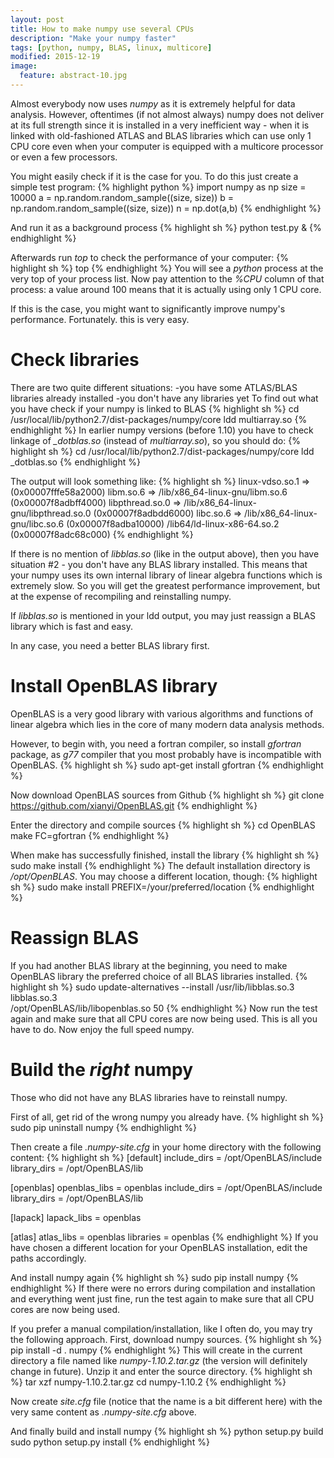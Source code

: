 ```yaml
---
layout: post
title: How to make numpy use several CPUs
description: "Make your numpy faster"
tags: [python, numpy, BLAS, linux, multicore]
modified: 2015-12-19
image:
  feature: abstract-10.jpg
---
```


Almost everybody now uses *numpy* as it is extremely helpful for data analysis.
However, oftentimes (if not almost always) numpy does not deliver at its full strength since it is installed in a very inefficient way - 
when it is linked with old-fashioned ATLAS and BLAS libraries which can use only 1 CPU core even when your computer is equipped with a multicore processor or even a few processors.

You might easily check if it is the case for you. To do this just create a simple test program:
{% highlight python %}
import numpy as np
size = 10000
a = np.random.random_sample((size, size))
b = np.random.random_sample((size, size))
n = np.dot(a,b)
{% endhighlight %}

And run it as a background process
{% highlight sh %}
python test.py &
{% endhighlight %}

Afterwards run *top* to check the performance of your computer:
{% highlight sh %}
top
{% endhighlight %}
You will see a *python* process at the very top of your process list.
Now pay attention to the *%CPU* column of that process: a value around 100 means that it is actually using only 1 CPU core.

If this is the case, you might want to significantly improve numpy's performance. Fortunately. this is very easy.

# Check libraries
There are two quite different situations:
-you have some ATLAS/BLAS libraries already installed
-you don't have any libraries yet
To find out what you have check if your numpy is linked to BLAS
{% highlight sh %}
cd /usr/local/lib/python2.7/dist-packages/numpy/core
ldd multiarray.so
{% endhighlight %}
In earlier numpy versions (before 1.10) you have to check linkage of *_dotblas.so* (instead of *multiarray.so*), so you should do:
{% highlight sh %}
cd /usr/local/lib/python2.7/dist-packages/numpy/core
ldd _dotblas.so
{% endhighlight %}

The output will look something like:
{% highlight sh %}
        linux-vdso.so.1 =>  (0x00007fffe58a2000)
        libm.so.6 => /lib/x86_64-linux-gnu/libm.so.6 (0x00007f8adbff4000)
        libpthread.so.0 => /lib/x86_64-linux-gnu/libpthread.so.0 (0x00007f8adbdd6000)
        libc.so.6 => /lib/x86_64-linux-gnu/libc.so.6 (0x00007f8adba10000)
        /lib64/ld-linux-x86-64.so.2 (0x00007f8adc68c000)
{% endhighlight %}

If there is no mention of *libblas.so* (like in the output above), then you have situation #2 - you don't have any BLAS library installed.
This means that your numpy uses its own internal library of linear algebra functions which is extremely slow. 
So you will get the greatest performance improvement, but at the expense of recompiling and reinstalling numpy.

If *libblas.so* is mentioned in your ldd output, you may just reassign a BLAS library which is fast and easy.

In any case, you need a better BLAS library first.

# Install OpenBLAS library
OpenBLAS is a very good library with various algorithms and functions of linear algebra which lies in the core of many modern data analysis methods.

However, to begin with, you need a fortran compiler, so install *gfortran* package, as *g77* compiler that you most probably have is incompatible with OpenBLAS.
{% highlight sh %}
sudo apt-get install gfortran
{% endhighlight %}

Now download OpenBLAS sources from Github
{% highlight sh %}
git clone https://github.com/xianyi/OpenBLAS.git
{% endhighlight %}

Enter the directory and compile sources
{% highlight sh %}
cd OpenBLAS
make FC=gfortran
{% endhighlight %}

When make has successfully finished, install the library
{% highlight sh %}
sudo make install
{% endhighlight %}
The default installation directory is */opt/OpenBLAS*. You may choose a different location, though:
{% highlight sh %}
sudo make install PREFIX=/your/preferred/location
{% endhighlight %}


# Reassign BLAS
If you had another BLAS library at the beginning, you need to make OpenBLAS library the preferred choice of all BLAS libraries installed.
{% highlight sh %}
sudo update-alternatives --install /usr/lib/libblas.so.3 libblas.so.3 \
	/opt/OpenBLAS/lib/libopenblas.so 50
{% endhighlight %}
Now run the test again and make sure that all CPU cores are now being used.
This is all you have to do. Now enjoy the full speed numpy.

# Build the *right* numpy
Those who did not have any BLAS libraries have to reinstall numpy.

First of all, get rid of the wrong numpy you already have.
{% highlight sh %}
sudo pip uninstall numpy
{% endhighlight %}

Then create a file *.numpy-site.cfg* in your home directory with the following content:
{% highlight sh %}
[default]
include_dirs = /opt/OpenBLAS/include
library_dirs = /opt/OpenBLAS/lib

[openblas]
openblas_libs = openblas
include_dirs = /opt/OpenBLAS/include
library_dirs = /opt/OpenBLAS/lib

[lapack]
lapack_libs = openblas

[atlas]
atlas_libs = openblas
libraries = openblas
{% endhighlight %}
If you have chosen a different location for your OpenBLAS installation, edit the paths accordingly.

And install numpy again
{% highlight sh %}
sudo pip install numpy
{% endhighlight %}
If there were no errors during compilation and installation and everything went just fine, 
run the test again to make sure that all CPU cores are now being used.

If you prefer a manual compilation/installation, like I often do, you may try the following approach.
First, download numpy sources.
{% highlight sh %}
pip install -d . numpy
{% endhighlight %}
This will create in the current directory a file named like *numpy-1.10.2.tar.gz* (the version will definitely change in future). 
Unzip it and enter the source directory.
{% highlight sh %}
tar xzf numpy-1.10.2.tar.gz
cd numpy-1.10.2
{% endhighlight %}

Now create *site.cfg* file (notice that the name is a bit different here) with the very same content as *.numpy-site.cfg* above.

And finally build and install numpy
{% highlight sh %}
python setup.py build
sudo python setup.py install
{% endhighlight %}
